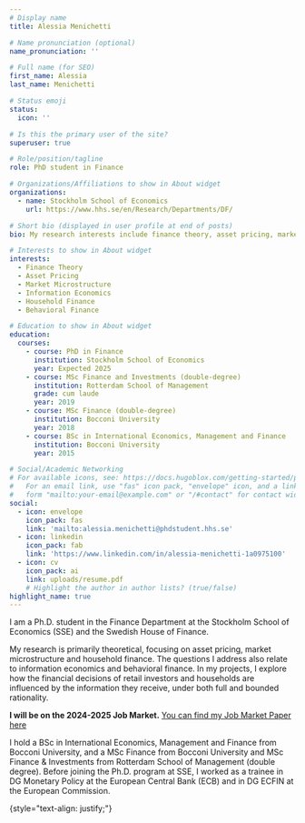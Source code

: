 ```yaml
---
# Display name
title: Alessia Menichetti

# Name pronunciation (optional)
name_pronunciation: ''

# Full name (for SEO)
first_name: Alessia
last_name: Menichetti

# Status emoji
status:
  icon: ''

# Is this the primary user of the site?
superuser: true

# Role/position/tagline
role: PhD student in Finance

# Organizations/Affiliations to show in About widget
organizations:
  - name: Stockholm School of Economics
    url: https://www.hhs.se/en/Research/Departments/DF/

# Short bio (displayed in user profile at end of posts)
bio: My research interests include finance theory, asset pricing, market microstructure, information economics, behavioral and household finance.

# Interests to show in About widget
interests:
  - Finance Theory
  - Asset Pricing
  - Market Microstructure
  - Information Economics
  - Household Finance
  - Behavioral Finance

# Education to show in About widget
education:
  courses:
    - course: PhD in Finance
      institution: Stockholm School of Economics
      year: Expected 2025
    - course: MSc Finance and Investments (double-degree)
      institution: Rotterdam School of Management
      grade: cum laude
      year: 2019
    - course: MSc Finance (double-degree)
      institution: Bocconi University
      year: 2018
    - course: BSc in International Economics, Management and Finance
      institution: Bocconi University
      year: 2015

# Social/Academic Networking
# For available icons, see: https://docs.hugoblox.com/getting-started/page-builder/#icons
#   For an email link, use "fas" icon pack, "envelope" icon, and a link in the
#   form "mailto:your-email@example.com" or "/#contact" for contact widget.
social:
  - icon: envelope
    icon_pack: fas
    link: 'mailto:alessia.menichetti@phdstudent.hhs.se'
  - icon: linkedin
    icon_pack: fab
    link: 'https://www.linkedin.com/in/alessia-menichetti-1a0975100'
  - icon: cv
    icon_pack: ai
    link: uploads/resume.pdf
    # Highlight the author in author lists? (true/false)
highlight_name: true
---
```

I am a Ph.D. student in the Finance Department at the Stockholm School of Economics (SSE) and the Swedish House of Finance. 

My research is primarily theoretical, focusing on asset pricing, market microstructure and household finance. The questions I address also relate to information economics and behavioral finance. In my projects, I explore how the financial decisions of retail investors and households are influenced by the information they receive, under both full and bounded rationality. 

**I will be on the 2024-2025 Job Market.** [You can find my Job Market Paper here](https://www.dropbox.com/scl/fi/bh20o5p6u21d6uiokrj87/Correlation_Neglect.pdf?rlkey=jvfduclbeyvos48pekwm3vzp4&st=noak5alv&dl=0)

I hold a BSc in International Economics, Management and Finance from Bocconi University, and a MSc Finance from Bocconi University and MSc Finance & Investments from Rotterdam School of Management (double degree). Before joining the Ph.D. program at SSE, I worked as a trainee in DG Monetary Policy at the European Central Bank (ECB) and in DG ECFIN at the European Commission. 


{style="text-align: justify;"}
